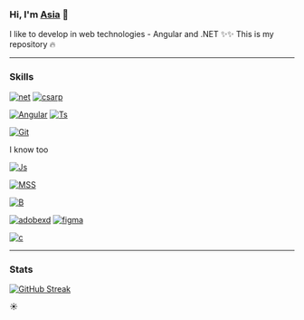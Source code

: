 ### Hi, I'm [Asia](https://joannamaria27.github.io/portfolio/) 👋 
I like to develop in web technologies - Angular and .NET ✨✨ This is my repository :fire:

__________________________________________________________________________________________________
### Skills
[![net](https://img.shields.io/badge/.NET-512BD4?style=for-the-badge&logo=dotnet&logoColor=white)](https://github.com/joannamaria27/graphicEditor)
[![csarp](https://img.shields.io/badge/C%23-239120?style=for-the-badge&logo=c-sharp&logoColor=white)](https://github.com/joannamaria27/imageProcessing)

[![Angular](https://img.shields.io/badge/Angular-DD0031?style=for-the-badge&logo=angular&logoColor=white)](https://github.com/joannamaria27/fileTransferPanel)
[![Ts](https://img.shields.io/badge/TypeScript-007ACC?style=for-the-badge&logo=typescript&logoColor=white)](https://github.com/joannamaria27/filmList)

[![Git](https://img.shields.io/badge/GIT-E44C30?style=for-the-badge&logo=git&logoColor=white)](https://github.com/joannamaria27/fileTransferPanel)

I know too

[![Js](https://img.shields.io/badge/JavaScript-323330?style=for-the-badge&logo=javascript&logoColor=F7DF1E)](https://github.com/joannamaria27/fileTransferPanel)

[![MSS](https://img.shields.io/badge/Microsoft%20SQL%20Server-CC2927?style=for-the-badge&logo=microsoft%20sql%20server&logoColor=white)](https://github.com/joannamaria27/bookProject)

[![B](https://img.shields.io/badge/Bootstrap-563D7C?style=for-the-badge&logo=bootstrap&logoColor=white)](https://github.com/joannamaria27/bookProject)

[![adobexd](https://img.shields.io/badge/Adobe%20XD-470137?style=for-the-badge&logo=Adobe%20XD&logoColor=#FF61F6)](https://github.com/joannamaria27/gamesVRMenuInterface)
[![figma](https://img.shields.io/badge/Figma-F24E1E?style=for-the-badge&logo=figma&logoColor=white)]()

[![c](https://img.shields.io/badge/C-00599C?style=for-the-badge&logo=c&logoColor=white)](https://github.com/joannamaria27/deamon)

<!-- https://github.com/alexandresanlim/Badges4-README.md-Profile#-languages-] -->
__________________________________________________________________________________________________

### Stats
[![GitHub Streak](http://github-readme-streak-stats.herokuapp.com?user=joannamaria27&theme=tokyonight&hide_border=true)](https://git.io/streak-stats)

<!--
**joannamaria27/joannamaria27** is a ✨ _special_ ✨ repository because its `README.md` (this file) appears on your GitHub profile.

Here are some ideas to get you started:

- 🔭 I’m currently working on ...
- 🌱 I’m currently learning ...
- 👯 I’m looking to collaborate on ...
- 🤔 I’m looking for help with ...
- 💬 Ask me about ...
- 📫 How to reach me: ...
- 😄 Pronouns: ...
- ⚡ Fun fact: ...
-->

:sunny:

<!--
[Jokes Card](https://readme-jokes.vercel.app/api) 

[![Spotify](https://<vercel-domain>.vercel.app/api/spotify)](https://open.spotify.com/user/<spotify-username>)
-->
